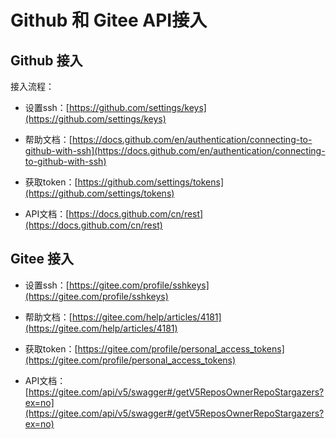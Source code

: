 # Github 和 Gitee API接入

## Github 接入

接入流程：

- 设置ssh：[https://github.com/settings/keys](https://github.com/settings/keys)

- 帮助文档：[https://docs.github.com/en/authentication/connecting-to-github-with-ssh](https://docs.github.com/en/authentication/connecting-to-github-with-ssh)

- 获取token：[https://github.com/settings/tokens](https://github.com/settings/tokens)
  
- API文档：[https://docs.github.com/cn/rest](https://docs.github.com/cn/rest)

## Gitee 接入

- 设置ssh：[https://gitee.com/profile/sshkeys](https://gitee.com/profile/sshkeys)

- 帮助文档：[https://gitee.com/help/articles/4181](https://gitee.com/help/articles/4181)

- 获取token：[https://gitee.com/profile/personal_access_tokens](https://gitee.com/profile/personal_access_tokens)

- API文档：[https://gitee.com/api/v5/swagger#/getV5ReposOwnerRepoStargazers?ex=no](https://gitee.com/api/v5/swagger#/getV5ReposOwnerRepoStargazers?ex=no)
